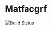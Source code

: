 # Matfacgrf

[![Build Status](https://travis-ci.org/jpfairbanks/Matfacgrf.jl.png)](https://travis-ci.org/jpfairbanks/Matfacgrf.jl)
